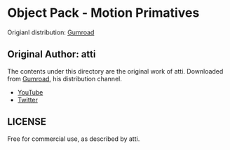 # Object Pack - Motion Primatives

Origianl distribution: [Gumroad](https://attimp4.gumroad.com/l/MotionPrimatives)

## Original Author: atti

The contents under this directory are the original work of atti. Downloaded from [Gumroad](https://attimp4.gumroad.com/l/MotionPrimatives), his distribution channel.

- [YouTube](https://www.youtube.com/@attimp4)
- [Twitter](https://twitter.com/atti3D)

## LICENSE

Free for commercial use, as described by atti.
